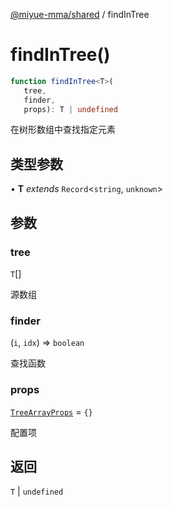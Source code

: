 [@miyue-mma/shared](../index.md) / findInTree

# findInTree()

```ts
function findInTree<T>(
   tree, 
   finder, 
   props): T | undefined
```

在树形数组中查找指定元素

## 类型参数

• **T** *extends* `Record`\<`string`, `unknown`\>

## 参数

### tree

`T`[]

源数组

### finder

(`i`, `idx`) => `boolean`

查找函数

### props

[`TreeArrayProps`](../interfaces/TreeArrayProps.md) = `{}`

配置项

## 返回

`T` \| `undefined`

